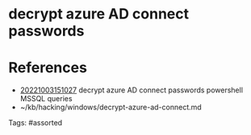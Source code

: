 # decrypt azure AD connect passwords

# References
- [20221003151027](/zet/20221003151027/) decrypt azure AD connect passwords powershell MSSQL queries
- ~/kb/hacking/windows/decrypt-azure-ad-connect.md

Tags:
    #assorted

